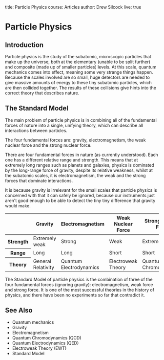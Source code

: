 title: Particle Physics
course: Articles
author: Drew Silcock
live: true

Particle Physics
================

## Introduction

Particle physics is the study of the subatomic, microscopic particles that make up the universe, both at the elementary (unable to be split further) and composite (made up of smaller particles) levels. At this scale, quantum mechanics comes into effect, meaning some very strange things happen. Because the scales involved are so small, huge detectors are needed to give massive amounts of energy to these tiny subatomic particles, which are then collided together. The results of these collisions give hints into the correct theory that describes nature.

## The Standard Model

The main problem of particle physics is in combining all of the fundamental forces of nature into a single, unifying theory, which can describe all interactions between particles.

The four fundamental forces are: gravity, electromagnetism, the weak nuclear force and the strong nuclear force.

There are four fundamental forces in nature (as currently understood). Each one has a different relative range and strength. This means that at extremely long ranges such as planets and galaxies, physics is dominated by the long-range force of gravity, despite its relative weakness, whilst at the subatomic scales, it is electromagnetism, the weak and the strong forces that dominate interactions.

It is because gravity is irrelevant for the small scales that particle physics is concerned with that it can safely be ignored, because our instruments just aren't good enough to be able to detect the tiny tiny difference that gravity would make.

<table class="table table-striped table-hover">
  <thead>
    <tr>
      <th></th>
      <th>Gravity</th>
      <th>Electromagnetism</th>
      <th>Weak Nuclear Force</th>
      <th>Strong Nuclear Force</th>
    </tr>
  </thead>
  <tbody>
    <tr>
      <th>Strength</th>
      <td>Extremely weak</td>
      <td>Strong</td>
      <td>Weak</td>
      <td>Extremely strong</td>
    </tr>
    <tr>
      <th>Range</th>
      <td>Long</td>
      <td>Long</td>
      <td>Short</td>
      <td>Short</td>
    </tr>
    <tr>
      <th>Theory</th>
      <td>General Relativity</td>
      <td>Quantum Electrodynamics</td>
      <td>Electroweak Theory</td>
      <td>Quantum Chromodynamics</td>
    </tr>
  </tbody>
</table>

The Standard Model of particle physics is the combination of three of the four fundamental forces (ignoring gravity): electromagnetism, weak force and strong force. It is one of the most successful theories in the history of physics, and there have been no experiments so far that contradict it.

See Also
--------

- Quantum mechanics
- Gravity
- Electromagnetism
- Quantum Chromodynamics (QCD)
- Quantum Electrodynamics (QED)
- Electroweak Theory (EWT)
- Standard Model
